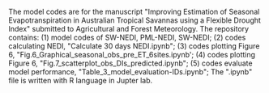 The model codes are for the manuscript "Improving Estimation of Seasonal Evapotranspiration in Australian Tropical Savannas using a Flexible Drought Index" submitted to Agricultural and Forest Meteorology. 
The repository contains:
(1) model codes of SW-NEDI, PML-NEDI, SW-NEDI;
(2) codes calculating NEDI, "Calculate 30 days NEDI.ipynb";
(3) codes plotting Figure 6, "Fig.6_Graphical_seasonal_obs_pre_ET_6sites.ipynb';
(4) codes plotting Figure 6, "Fig.7_scatterplot_obs_DIs_predicted.ipynb";
(5) codes evaluate model performance, "Table_3_model_evaluation-IDs.ipynb";
The ".ipynb" file is written with R language in Jupter lab.
